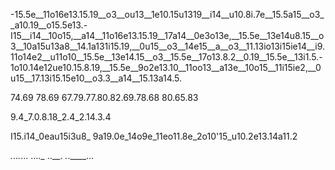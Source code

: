 
-15.5e__11o16e13.15.19__o3__ou13__1e10.15u1319__i14__u10.8i.7e__15.5a15__o3__a10.19__o15.5e13.-I15__i14__10o15,__a14__11o16e13.15.19__17a14__0e3o13e,__15.5e__13e14u8.15__o3__10a15u13a8__14.1a131i15.19,__0u15__o3__14e15__a__o3__11.13io13i15ie14__i9.11o14e2__u11o10__15.5e__13e14.15__o3__15.5e__17o13.8.2__0.19__15.5e__13i1.5.-1o10.14e12ue10.15.8.19,__15.5e__9o2e13.10__11oo13__a13e__10o15__11i15ie2,__0u15__17.13i15.15e10__o3.3__a14__15.13a14.5. 


74.69 78.69 67.79.77.80.82.69.78.68 80.65.83

9.4_7.0.8.18_2.4_2.14.3.4

I15.i14_0eau15i3u8_ 9a19.0e_14o9e_11eo11.8e_2o10'15_u10.2e13.14a11.2

_._.._._... ...._ ..__. _._.____...
